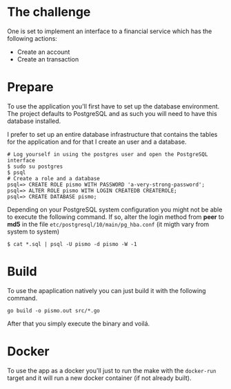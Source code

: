 # The challenge

One is set to implement an interface to a financial service which has the
following actions:

- Create an account
- Create an transaction

# Prepare

To use the application you'll first have to set up the database environment. The
project defaults to PostgreSQL and as such you will need to have this database
installed.

I prefer to set up an entire database infrastructure that contains the tables
for the application and for that I create an user and a database.

```
# Log yourself in using the postgres user and open the PostgreSQL interface
$ sudo su postgres
$ psql
# Create a role and a database
psql=> CREATE ROLE pismo WITH PASSWORD 'a-very-strong-password';
psql=> ALTER ROLE pismo WITH LOGIN CREATEDB CREATEROLE;
psql=> CREATE DATABASE pismo;
```

Depending on your PostgreSQL system configuration you might not be able to
execute the following command. If so, alter the login method from **peer** to
**md5** in the file `etc/postgresql/10/main/pg_hba.conf` (it migth vary from
system to system)

```
$ cat *.sql | psql -U pismo -d pismo -W -1
```

# Build

To use the apaplication natively you can just build it with the following
command.

```
go build -o pismo.out src/*.go
```

After that you simply execute the binary and voilá.

# Docker

To use the app as a docker you'll just to run the make with the `docker-run`
target and it will run a new docker container (if not already built).